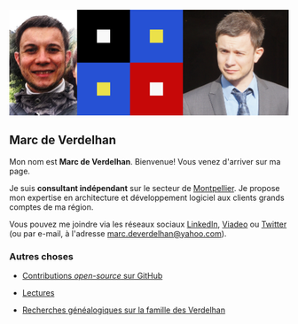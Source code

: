 
![Marc de Verdelhan](res/banner.png)

## Marc de Verdelhan

Mon nom est **Marc de Verdelhan**. Bienvenue! Vous venez d'arriver sur ma page.

Je suis **consultant indépendant** sur le secteur de [Montpellier](https://fr.wikipedia.org/wiki/Montpellier). Je propose mon expertise en architecture et développement logiciel aux clients grands comptes de ma région.

Vous pouvez me joindre via les réseaux sociaux [LinkedIn](https://www.linkedin.com/in/marcdeverdelhan/), [Viadeo](http://fr.viadeo.com/fr/profile/marc.de-verdelhan) ou [Twitter](https://twitter.com/MarcdeVerdelhan) (ou par e-mail, à l'adresse <marc.deverdelhan@yahoo.com>).


### Autres choses

  * [Contributions *open-source* sur GitHub](http://github.com/mdeverdelhan)

  * [Lectures](readings)
 
  * [Recherches généalogiques sur la famille des Verdelhan](famille-verdelhan/)
